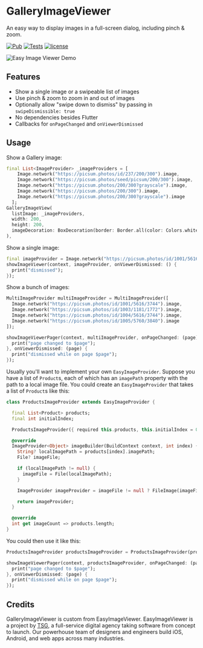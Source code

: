 # GalleryImageViewer

An easy way to display images in a full-screen dialog, including pinch & zoom.

[![Pub](https://img.shields.io/pub/v/gallery_image_viewer.svg)](https://pub.dartlang.org/packages/gallery_image_viewer)
[![Tests](https://github.com/SEMAJdev/gallery_image_viewer/actions/workflows/dart.yml/badge.svg)](https://github.com/SEMAJdev/gallery_image_viewer/actions/workflows/dart.yml)
[![license](https://img.shields.io/github/license/SEMAJdev/gallery_image_viewer)](https://github.com/SEMAJdev/gallery_image_viewer/blob/main/LICENSE)

![Easy Image Viewer Demo](https://github.com/SEMAJdev/gallery_image_viewer/blob/main/demo_images/demo_gallery_image_viewer1.gif?raw=true "Easy Image Viewer Demo")

## Features

* Show a single image or a swipeable list of images
* Use pinch & zoom to zoom in and out of images
* Optionally allow "swipe down to dismiss" by passing in `swipeDismissible: true`
* No dependencies besides Flutter
* Callbacks for `onPageChanged` and `onViewerDismissed`

## Usage

Show a Gallery image:
```dart
final List<ImageProvider> _imageProviders = [
    Image.network("https://picsum.photos/id/237/200/300").image,
    Image.network("https://picsum.photos/seed/picsum/200/300").image,
    Image.network("https://picsum.photos/200/300?grayscale").image,
    Image.network("https://picsum.photos/200/300").image,
    Image.network("https://picsum.photos/200/300?grayscale").image
  ];
GalleryImageView(
  listImage: _imageProviders,
  width: 200,
  height: 200,
  imageDecoration: BoxDecoration(border: Border.all(color: Colors.white)),
),
```


Show a single image:

```dart
final imageProvider = Image.network("https://picsum.photos/id/1001/5616/3744").image;
showImageViewer(context, imageProvider, onViewerDismissed: () {
  print("dismissed");
});
```

Show a bunch of images:

```dart
MultiImageProvider multiImageProvider = MultiImageProvider([
  Image.network("https://picsum.photos/id/1001/5616/3744").image,
  Image.network("https://picsum.photos/id/1003/1181/1772").image,
  Image.network("https://picsum.photos/id/1004/5616/3744").image,
  Image.network("https://picsum.photos/id/1005/5760/3840").image
]);

showImageViewerPager(context, multiImageProvider, onPageChanged: (page) {
  print("page changed to $page");
}, onViewerDismissed: (page) {
  print("dismissed while on page $page");
});
```

Usually you'll want to implement your own `EasyImageProvider`. Suppose you have
a list of `Product`s, each of which has an `imagePath` property with the path
to a local image file. You could create an `EasyImageProvider` that takes a list
of `Product`s like this:

```dart
class ProductsImageProvider extends EasyImageProvider {

  final List<Product> products;
  final int initialIndex;

  ProductsImageProvider({ required this.products, this.initialIndex = 0 });

  @override
  ImageProvider<Object> imageBuilder(BuildContext context, int index) {
    String? localImagePath = products[index].imagePath;
    File? imageFile;

    if (localImagePath != null) {
      imageFile = File(localImagePath);
    }

    ImageProvider imageProvider = imageFile != null ? FileImage(imageFile) : AssetImage("assets/images/product_placeholder.jpg") as ImageProvider;

    return imageProvider;
  }

  @override
  int get imageCount => products.length;
}
```

You could then use it like this:

```dart
ProductsImageProvider productsImageProvider = ProductsImageProvider(products: products);

showImageViewerPager(context, productsImageProvider, onPageChanged: (page) {
  print("page changed to $page");
}, onViewerDismissed: (page) {
  print("dismissed while on page $page");
});
```

## Credits
GalleryImageViewer is custom from EasyImageViewer.
EasyImageViewer is a project by [TSG](https://thesmythgroup.com/), a full-service digital agency taking software from concept to launch.
Our powerhouse team of designers and engineers build iOS, Android, and web apps across many industries.

